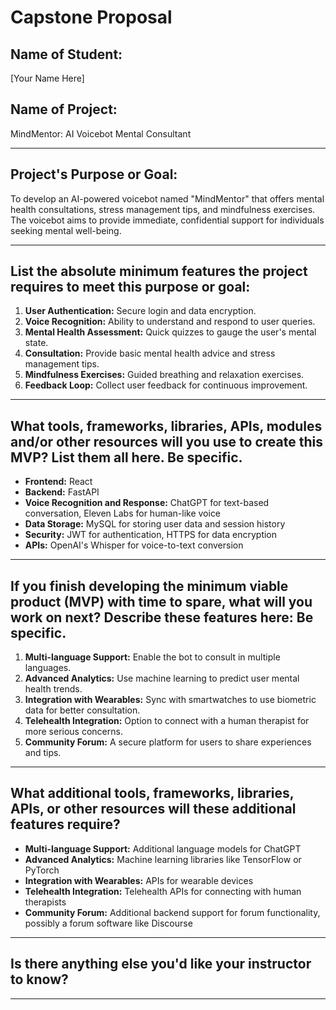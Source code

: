 # Capstone Proposal

## Name of Student:
[Your Name Here]

## Name of Project:
MindMentor: AI Voicebot Mental Consultant

---

## Project's Purpose or Goal:
To develop an AI-powered voicebot named "MindMentor" that offers mental health consultations, stress management tips, and mindfulness exercises. The voicebot aims to provide immediate, confidential support for individuals seeking mental well-being.

---

## List the absolute minimum features the project requires to meet this purpose or goal:
1. **User Authentication:** Secure login and data encryption.
2. **Voice Recognition:** Ability to understand and respond to user queries.
3. **Mental Health Assessment:** Quick quizzes to gauge the user's mental state.
4. **Consultation:** Provide basic mental health advice and stress management tips.
5. **Mindfulness Exercises:** Guided breathing and relaxation exercises.
6. **Feedback Loop:** Collect user feedback for continuous improvement.

---

## What tools, frameworks, libraries, APIs, modules and/or other resources will you use to create this MVP? List them all here. Be specific.
- **Frontend:** React
- **Backend:** FastAPI
- **Voice Recognition and Response:** ChatGPT for text-based conversation, Eleven Labs for human-like voice
- **Data Storage:** MySQL for storing user data and session history
- **Security:** JWT for authentication, HTTPS for data encryption
- **APIs:** OpenAI's Whisper for voice-to-text conversion

---

## If you finish developing the minimum viable product (MVP) with time to spare, what will you work on next? Describe these features here: Be specific.
1. **Multi-language Support:** Enable the bot to consult in multiple languages.
2. **Advanced Analytics:** Use machine learning to predict user mental health trends.
3. **Integration with Wearables:** Sync with smartwatches to use biometric data for better consultation.
4. **Telehealth Integration:** Option to connect with a human therapist for more serious concerns.
5. **Community Forum:** A secure platform for users to share experiences and tips.

---

## What additional tools, frameworks, libraries, APIs, or other resources will these additional features require?
- **Multi-language Support:** Additional language models for ChatGPT
- **Advanced Analytics:** Machine learning libraries like TensorFlow or PyTorch
- **Integration with Wearables:** APIs for wearable devices
- **Telehealth Integration:** Telehealth APIs for connecting with human therapists
- **Community Forum:** Additional backend support for forum functionality, possibly a forum software like Discourse

---

## Is there anything else you'd like your instructor to know?

---